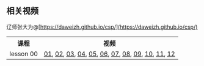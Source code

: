 ## 相关视频 ##

辽师张大为@[https://daweizh.github.io/csp/](https://daweizh.github.io/csp/)

<table>
  <tr><th>课程</th><th>视频</th></tr>
  <tr><td>lesson 00</td><td style="text-align:left;">
      <a href='lesson00/lesson00-01.mp4' target='_blank'>01</a>,
      <a href='lesson00/lesson00-02.mp4' target='_blank'>02</a>,
      <a href='lesson00/lesson00-03.mp4' target='_blank'>03</a>,
      <a href='lesson00/lesson00-04.mp4' target='_blank'>04</a>,
      <a href='lesson00/lesson00-05.mp4' target='_blank'>05</a>,
      <a href='lesson00/lesson00-06.mp4' target='_blank'>06</a>,
      <a href='lesson00/lesson00-07.mp4' target='_blank'>07</a>,
      <a href='lesson00/lesson00-08.mp4' target='_blank'>08</a>,
      <a href='lesson00/lesson00-09.mp4' target='_blank'>09</a>,
      <a href='lesson00/lesson00-10.mp4' target='_blank'>10</a>,
      <a href='lesson00/lesson00-11.mp4' target='_blank'>11</a>,
      <a href='lesson00/lesson00-12.mp4' target='_blank'>12</a>
  </td></tr>

</table>

